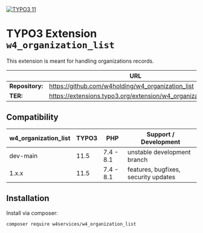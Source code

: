 [![TYPO3 11](https://img.shields.io/badge/TYPO3-11-orange.svg)](https://get.typo3.org/version/11)

# TYPO3 Extension `w4_organization_list` 

This extension is meant for handling organizations records.

|                  | URL                                                          |
|------------------|--------------------------------------------------------------|
| **Repository:**  | https://github.com/w4holding/w4_organization_list            |
| **TER:**         | https://extensions.typo3.org/extension/w4_organization_list/ |

## Compatibility

| w4_organization_list | TYPO3 | PHP       | Support / Development                |
|----------------------|-------|-----------|--------------------------------------|
| dev-main             | 11.5  | 7.4 - 8.1 | unstable development branch          |
| 1.x.x                | 11.5  | 7.4 - 8.1 | features, bugfixes, security updates |

## Installation

Install via composer:

    composer require w4services/w4_organization_list

